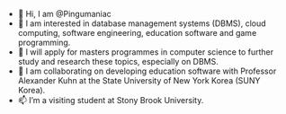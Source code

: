 - 👋 Hi, I am @Pingumaniac
- 👀 I am interested in database management systems (DBMS), cloud computing, software engineering, education software and game programming.
- 🌱 I will apply for masters programmes in computer science to further study and research these topics, especially on DBMS.
- 💞️ I am collaborating on developing education software with Professor Alexander Kuhn at the State University of New York Korea (SUNY Korea).
- 📫 I’m a visiting student at Stony Brook University.

<!---
Pingumaniac/Pingumaniac is a ✨ special ✨ repository because its `README.md` (this file) appears on your GitHub profile.
You can click the Preview link to take a look at your changes.
--->
